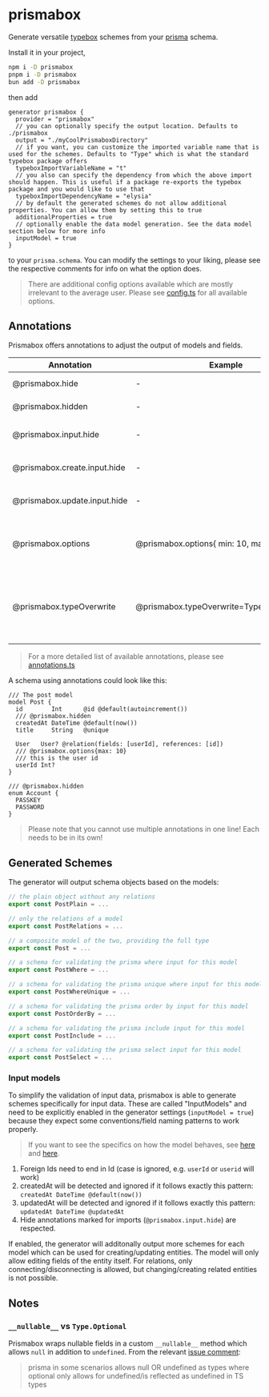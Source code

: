 # prismabox
Generate versatile [typebox](https://github.com/sinclairzx81/typebox) schemes from your [prisma](https://github.com/prisma) schema.

Install it in your project,
```bash
npm i -D prismabox
pnpm i -D prismabox
bun add -D prismabox
```

 then add
```prisma
generator prismabox {
  provider = "prismabox"
  // you can optionally specify the output location. Defaults to ./prismabox
  output = "./myCoolPrismaboxDirectory"
  // if you want, you can customize the imported variable name that is used for the schemes. Defaults to "Type" which is what the standard typebox package offers
  typeboxImportVariableName = "t"
  // you also can specify the dependency from which the above import should happen. This is useful if a package re-exports the typebox package and you would like to use that
  typeboxImportDependencyName = "elysia"
  // by default the generated schemes do not allow additional properties. You can allow them by setting this to true
  additionalProperties = true
  // optionally enable the data model generation. See the data model section below for more info
  inputModel = true
}
```
to your `prisma.schema`. You can modify the settings to your liking, please see the respective comments for info on what the option does.
> There are additional config options available which are mostly irrelevant to the average user. Please see [config.ts](src/config.ts) for all available options.

## Annotations
Prismabox offers annotations to adjust the output of models and fields.

| Annotation | Example | Description |
---|---|---
| @prismabox.hide | - | Hides the field or model from the output |
| @prismabox.hidden | - | Alias for @prismabox.hide |
| @prismabox.input.hide | - | Hides the field or model from the output only in the input model |
| @prismabox.create.input.hide | - | Hides the field or model from the outputs only in the input create model|
| @prismabox.update.input.hide | - | Hides the field or model from the outputs only in the input update model|
| @prismabox.options | @prismabox.options{ min: 10, max: 20 } | Uses the provided options for the field or model in the generated schema. Be careful to use valid JS/TS syntax! |
| @prismabox.typeOverwrite | @prismabox.typeOverwrite=Type.CustomName | Overwrite the type prismabox outputs for a field with a custom string. See [m1212e/prismabox#29](https://github.com/m1212e/prismabox/issues/29) for an extended usecase |

> For a more detailed list of available annotations, please see [annotations.ts](src/annotations/annotations.ts)

A schema using annotations could look like this:
```prisma
/// The post model
model Post {
  id        Int      @id @default(autoincrement())
  /// @prismabox.hidden
  createdAt DateTime @default(now())
  title     String   @unique

  User   User? @relation(fields: [userId], references: [id])
  /// @prismabox.options{max: 10}
  /// this is the user id
  userId Int?
}

/// @prismabox.hidden
enum Account {
  PASSKEY
  PASSWORD
}

```
> Please note that you cannot use multiple annotations in one line! Each needs to be in its own!
## Generated Schemes
The generator will output schema objects based on the models:
```ts
// the plain object without any relations
export const PostPlain = ...

// only the relations of a model
export const PostRelations = ...

// a composite model of the two, providing the full type
export const Post = ...

// a schema for validating the prisma where input for this model
export const PostWhere = ...

// a schema for validating the prisma unique where input for this model
export const PostWhereUnique = ...

// a schema for validating the prisma order by input for this model
export const PostOrderBy = ...

// a schema for validating the prisma include input for this model
export const PostInclude = ...

// a schema for validating the prisma select input for this model
export const PostSelect = ...
```

### Input models
To simplify the validation of input data, prismabox is able to generate schemes specifically for input data.
These are called "InputModels" and need to be explicitly enabled in the generator settings (`inputModel = true`) because they expect some conventions/field naming patterns to work properly.
> If you want to see the specifics on how the model behaves, see [here](src/generators/relations.ts) and [here](src/generators/plain.ts).

1. Foreign Ids need to end in Id (case is ignored, e.g. `userId` or `userid` will work)
2. createdAt will be detected and ignored if it follows exactly this pattern: `createdAt DateTime @default(now())`
3. updatedAt will be detected and ignored if it follows exactly this pattern: `updatedAt DateTime @updatedAt`
4. Hide annotations marked for imports (`@prismabox.input.hide`) are respected.

If enabled, the generator will additonally output more schemes for each model which can be used for creating/updating entities. The model will only allow editing fields of the entity itself. For relations, only connecting/disconnecting is allowed, but changing/creating related entities is not possible.


## Notes
### `__nullable__` vs `Type.Optional`

Prismabox wraps nullable fields in a custom `__nullable__` method which allows `null` in addition to `undefined`. From the relevant [issue comment](https://github.com/m1212e/prismabox/issues/33#issuecomment-2708755442):
>  prisma in some scenarios allows null OR undefined as types where optional only allows for undefined/is reflected as undefined in TS types

